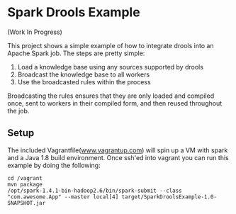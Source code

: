 Spark Drools Example
====================

(Work In Progress)

This project shows a simple example of how to integrate drools into an 
Apache Spark job. The steps are pretty simple:

1. Load a knowledge base using any sources supported by drools
2. Broadcast the knowledge base to all workers
3. Use the broadcasted rules within the process

Broadcasting the rules ensures that they are only loaded and compiled once, sent to workers in their compiled form, and then reused throughout the job.


Setup
-----

The included Vagrantfile(www.vagrantup.com) will spin up a VM with 
spark and a Java 1.8 build environment. Once ssh'ed into vagrant you
can run this example by doing the following:

    cd /vagrant
    mvn package
    /opt/spark-1.4.1-bin-hadoop2.6/bin/spark-submit --class "com.awesome.App" --master local[4] target/SparkDroolsExample-1.0-SNAPSHOT.jar
